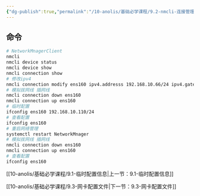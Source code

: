 ```yaml
---
{"dg-publish":true,"permalink":"/10-anolis/基础必学课程/9.2-nmcli-连接管理/","dgPassFrontmatter":true}
---
```



## 命令

```bash
# NetworkMnagerClient
nmcli
nmcli device status
nmcli device show
nmcli connection show
# 修改ipv4
nmcli connection modify ens160 ipv4.addresss 192.168.10.66/24 ipv4.gateway 192.168.10.2 ipv4.dns 192.168.10.2 connection.autoconnect yes
# 模拟拔网线 插网线
nmcli connection down ens160
nmcli connection up ens160
# 临时配置
ifconfig ens160 192.168.10.110/24
# 查看配置
ifconfig ens160
# 重启网络管理
systemctl restart NetworkMnager
# 模拟拔网线 插网线
nmcli connection down ens160
nmcli connection up ens160
# 查看配置
ifconfig ens160

```


[[10-anolis/基础必学课程/9.1-临时配置信息\|上一节：9.1-临时配置信息]]

[[10-anolis/基础必学课程/9.3-网卡配置文件\|下一节：9.3-网卡配置文件]]